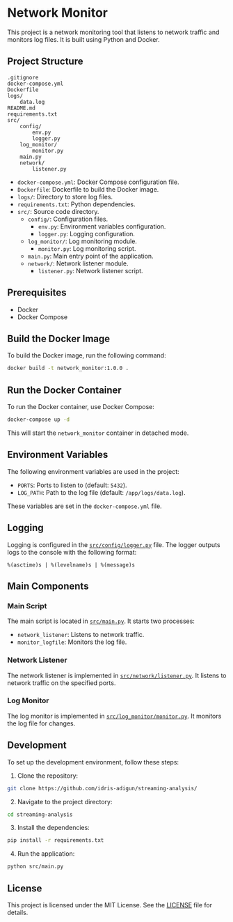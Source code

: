 # Network Monitor

This project is a network monitoring tool that listens to network traffic and monitors log files. It is built using Python and Docker.

## Project Structure

```
.gitignore
docker-compose.yml
Dockerfile
logs/
    data.log
README.md
requirements.txt
src/
    config/
        env.py
        logger.py
    log_monitor/
        monitor.py
    main.py
    network/
        listener.py
```

- `docker-compose.yml`: Docker Compose configuration file.
- `Dockerfile`: Dockerfile to build the Docker image.
- `logs/`: Directory to store log files.
- `requirements.txt`: Python dependencies.
- `src/`: Source code directory.
  - `config/`: Configuration files.
    - `env.py`: Environment variables configuration.
    - `logger.py`: Logging configuration.
  - `log_monitor/`: Log monitoring module.
    - `monitor.py`: Log monitoring script.
  - `main.py`: Main entry point of the application.
  - `network/`: Network listener module.
    - `listener.py`: Network listener script.

## Prerequisites

- Docker
- Docker Compose

## Build the Docker Image

To build the Docker image, run the following command:

```sh
docker build -t network_monitor:1.0.0 .
```

## Run the Docker Container

To run the Docker container, use Docker Compose:

```sh
docker-compose up -d
```

This will start the `network_monitor` container in detached mode.

## Environment Variables

The following environment variables are used in the project:

- `PORTS`: Ports to listen to (default: `5432`).
- `LOG_PATH`: Path to the log file (default: `/app/logs/data.log`).

These variables are set in the `docker-compose.yml` file.

## Logging

Logging is configured in the [`src/config/logger.py`](src/config/logger.py) file. The logger outputs logs to the console with the following format:

```
%(asctime)s | %(levelname)s | %(message)s
```

## Main Components

### Main Script

The main script is located in [`src/main.py`](src/main.py). It starts two processes:

- `network_listener`: Listens to network traffic.
- `monitor_logfile`: Monitors the log file.

### Network Listener

The network listener is implemented in [`src/network/listener.py`](src/network/listener.py). It listens to network traffic on the specified ports.

### Log Monitor

The log monitor is implemented in [`src/log_monitor/monitor.py`](src/log_monitor/monitor.py). It monitors the log file for changes.

## Development

To set up the development environment, follow these steps:

1. Clone the repository:

```sh
git clone https://github.com/idris-adigun/streaming-analysis/
```

2. Navigate to the project directory:

```sh
cd streaming-analysis
```

3. Install the dependencies:

```sh
pip install -r requirements.txt
```

4. Run the application:

```sh
python src/main.py
```

## License

This project is licensed under the MIT License. See the [LICENSE](LICENSE) file for details.

